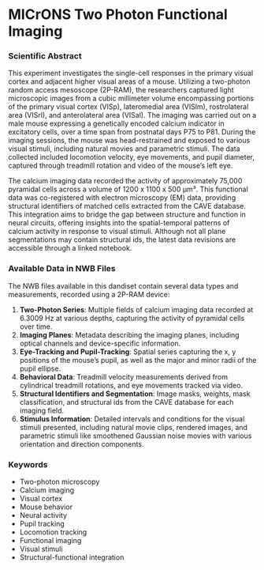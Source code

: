 # MICrONS Two Photon Functional Imaging

### Scientific Abstract

This experiment investigates the single-cell responses in the primary visual cortex and adjacent higher visual areas of a mouse. Utilizing a two-photon random access mesoscope (2P-RAM), the researchers captured light microscopic images from a cubic millimeter volume encompassing portions of the primary visual cortex (VISp), lateromedial area (VISlm), rostrolateral area (VISrl), and anterolateral area (VISal). The imaging was carried out on a male mouse expressing a genetically encoded calcium indicator in excitatory cells, over a time span from postnatal days P75 to P81. During the imaging sessions, the mouse was head-restrained and exposed to various visual stimuli, including natural movies and parametric stimuli. The data collected included locomotion velocity, eye movements, and pupil diameter, captured through treadmill rotation and video of the mouse’s left eye.

The calcium imaging data recorded the activity of approximately 75,000 pyramidal cells across a volume of 1200 x 1100 x 500 μm³. This functional data was co-registered with electron microscopy (EM) data, providing structural identifiers of matched cells extracted from the CAVE database. This integration aims to bridge the gap between structure and function in neural circuits, offering insights into the spatial-temporal patterns of calcium activity in response to visual stimuli. Although not all plane segmentations may contain structural ids, the latest data revisions are accessible through a linked notebook.

### Available Data in NWB Files 

The NWB files available in this dandiset contain several data types and measurements, recorded using a 2P-RAM device:

1. **Two-Photon Series**: Multiple fields of calcium imaging data recorded at 6.3009 Hz at various depths, capturing the activity of pyramidal cells over time.
2. **Imaging Planes**: Metadata describing the imaging planes, including optical channels and device-specific information.
3. **Eye-Tracking and Pupil-Tracking**: Spatial series capturing the x, y positions of the mouse’s pupil, as well as the major and minor radii of the pupil ellipse.
4. **Behavioral Data**: Treadmill velocity measurements derived from cylindrical treadmill rotations, and eye movements tracked via video.
5. **Structural Identifiers and Segmentation**: Image masks, weights, mask classification, and structural ids from the CAVE database for each imaging field.
6. **Stimulus Information**: Detailed intervals and conditions for the visual stimuli presented, including natural movie clips, rendered images, and parametric stimuli like smoothened Gaussian noise movies with various orientation and direction components.

### Keywords

- Two-photon microscopy
- Calcium imaging
- Visual cortex
- Mouse behavior
- Neural activity
- Pupil tracking
- Locomotion tracking
- Functional imaging
- Visual stimuli
- Structural-functional integration